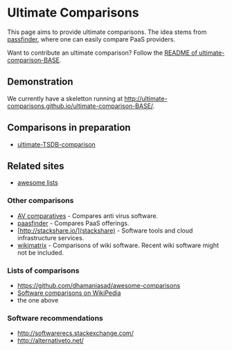 ---
---

# Ultimate Comparisons

This page aims to provide ultimate comparisons.
The idea stems from [passfinder](https://paasfinder.org/), where one can easily compare PaaS providers.

Want to contribute an ultimate comparison?
Follow the [README of ultimate-comparison-BASE](https://github.com/ultimate-comparisons/ultimate-comparison-BASE/blob/master/README.md).

## Demonstration

We currently have a skeletton running at <http://ultimate-comparisons.github.io/ultimate-comparison-BASE/>.

## Comparisons in preparation

  * [ultimate-TSDB-comparison](https://github.com/ultimate-comparisons/ultimate-TSDB-comparison)

## Related sites
 * [awesome lists](https://github.com/jnv/lists)

### Other comparisons
 * [AV comparatives](http://www.av-comparatives.org/) - Compares anti virus software.
 * [paasfinder](https://paasfinder.org/) - Compares PaaS offerings.
 * [http://stackshare.io/](stackshare) - Software tools and cloud infrastructure services.
 * [wikimatrix](http://www.wikimatrix.org/) - Comparisons of wiki software. Recent wiki software might not be included.

### Lists of comparisons
 * <https://github.com/dhamaniasad/awesome-comparisons>
 * [Software comparisons on WikiPedia](https://en.wikipedia.org/wiki/Category:Software_comparisons)
 * the one above

### Software recommendations
 * <http://softwarerecs.stackexchange.com/>
 * <http://alternativeto.net/>
